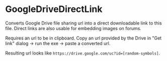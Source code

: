 # GoogleDriveDirectLink
Converts Google Drive file sharing url into a direct downloadable link to this file. Direct links are also usable for embedding images on forums.

Requires an url to be in clipboard. Copy an url provided by the Drive in "Get link" dialog → run the exe → paste a converted url.

Resulting url looks like `https://drive.google.com/uc?id=[random-symbols]`.
